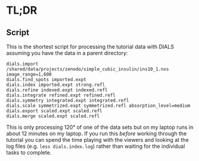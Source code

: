 # TL;DR

## Script

This is the shortest script for processing the tutorial data with DIALS assuming you have the data in a parent directory:

```
dials.import /shared/data/projects/zenodo/simple_cubic_insulin/ins10_1.nxs image_range=1,600
dials.find_spots imported.expt
dials.index imported.expt strong.refl
dials.refine indexed.expt indexed.refl
dials.integrate refined.expt refined.refl
dials.symmetry integrated.expt integrated.refl
dials.scale symmetrized.expt symmetrized.refl absorption_level=medium
dials.export scaled.expt scaled.refl
dials.merge scaled.expt scaled.refl
```

This is only processing 120° of one of the data sets but on my laptop runs in about 12 minutes on my laptop. If you run this _before_ working through the tutorial you can spend the time playing with the viewers and looking at the log files (e.g. `less dials.index.log`) rather than waiting for the individual tasks to complete.
